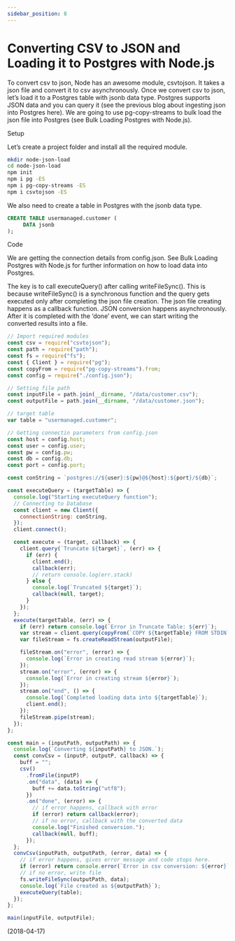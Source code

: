 ```yaml
---
sidebar_position: 8
---
```


# Converting CSV to JSON and Loading it to Postgres with Node.js

To convert csv to json, Node has an awesome module, csvtojson. It takes a json file and convert it to csv asynchronously. Once we convert csv to json, let’s load it to a Postgres table with jsonb data type. Postgres supports JSON data and you can query it (see the previous blog about ingesting json into Postgres here). We are going to use pg-copy-streams to bulk load the json file into Postgres (see Bulk Loading Postgres with Node.js).

Setup

Let’s create a project folder and install all the required module.

```bash
mkdir node-json-load
cd node-json-load
npm init
npm i pg -ES
npm i pg-copy-streams -ES
npm i csvtojson -ES
```

We also need to create a table in Postgres with the jsonb data type.

```sql
CREATE TABLE usermanaged.customer (
     DATA jsonb
);
```

Code

We are getting the connection details from config.json. See Bulk Loading Postgres with Node.js for further information on how to load data into Postgres.

The key is to call executeQuery() after calling writeFileSync(). This is because writeFileSync() is a synchronous function and the query gets executed only after completing the json file creation. The json file creating happens as a callback function. JSON conversion happens asynchronously. After it is completed with the ‘done’ event, we can start writing the converted results into a file.

```js
// Import required modules
const csv = require("csvtojson");
const path = require("path");
const fs = require("fs");
const { Client } = require("pg");
const copyFrom = require("pg-copy-streams").from;
const config = require("./config.json");

// Setting file path
const inputFile = path.join(__dirname, "/data/customer.csv");
const outputFile = path.join(__dirname, "/data/customer.json");

// target table
var table = "usermanaged.customer";

// Getting connectin parameters from config.json
const host = config.host;
const user = config.user;
const pw = config.pw;
const db = config.db;
const port = config.port;

const conString = `postgres://${user}:${pw}@${host}:${port}/${db}`;

const executeQuery = (targetTable) => {
  console.log("Starting executeQuery function");
  // Connecting to Database
  const client = new Client({
    connectionString: conString,
  });
  client.connect();

  const execute = (target, callback) => {
    client.query(`Truncate ${target}`, (err) => {
      if (err) {
        client.end();
        callback(err);
        // return console.log(err.stack)
      } else {
        console.log(`Truncated ${target}`);
        callback(null, target);
      }
    });
  };
  execute(targetTable, (err) => {
    if (err) return console.log(`Error in Truncate Table: ${err}`);
    var stream = client.query(copyFrom(`COPY ${targetTable} FROM STDIN`));
    var fileStream = fs.createReadStream(outputFile);

    fileStream.on("error", (error) => {
      console.log(`Error in creating read stream ${error}`);
    });
    stream.on("error", (error) => {
      console.log(`Error in creating stream ${error}`);
    });
    stream.on("end", () => {
      console.log(`Completed loading data into ${targetTable}`);
      client.end();
    });
    fileStream.pipe(stream);
  });
};

const main = (inputPath, outputPath) => {
  console.log(`Converting ${inputPath} to JSON.`);
  const convCsv = (inputP, outputP, callback) => {
    buff = "";
    csv()
      .fromFile(inputP)
      .on("data", (data) => {
        buff += data.toString("utf8");
      })
      .on("done", (error) => {
        // if error happens, callback with error
        if (error) return callback(error);
        // if no error, callback with the converted data
        console.log("Finished conversion.");
        callback(null, buff);
      });
  };
  convCsv(inputPath, outputPath, (error, data) => {
    // if error happens, gives error message and code stops here.
    if (error) return console.error(`Error in csv conversion: ${error}`);
    // if no error, write file
    fs.writeFileSync(outputPath, data);
    console.log(`File created as ${outputPath}`);
    executeQuery(table);
  });
};

main(inputFile, outputFile);
```

(2018-04-17)
